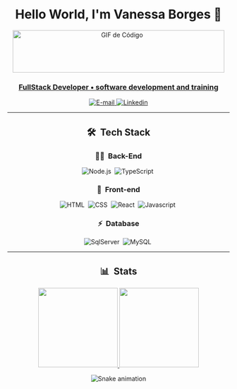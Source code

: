 <h1 align="center">
  Hello World, I'm Vanessa Borges 👋
</h1>


<div align="center">
  <img src="https://media.giphy.com/media/MYI6NK4JOGpOzOriEg/giphy.gif" alt="GIF de Código" width="480" height="96">
  <p><a href="https://giphy.com/gifs/thecodingspacerd-code-coding-coder-MYI6NK4JOGpOzOriEg"
</div>

<h3 style="text-align: center; color: #00FA9A;">
  FullStack Developer • software development and training
</h3>


<div align="center">
<p>
<a href="mailto:vanessaicloud07@gmail.com">
<img src="https://img.shields.io/badge/-email-020114?style=for-the-badge&amp;logo=microsoft-outlook&amp;logoColor=EBD03E&amp;color:FFF" alt="E-mail">
</a>
<a href="mailto:https://www.linkedin.com/in/vanessaicloud07/">
<img src="https://img.shields.io/badge/-Linkedin-020114?style=for-the-badge&amp;logo=microsoft-outlook&amp;logoColor=EBD03E&amp;color:FFF" alt="Linkedin">
</a>

_______________________________________________________________________________________________________________________________________________________________________________________________________________

## 🛠 &nbsp;Tech Stack

### 👩‍💻 &nbsp;Back-End

![Node.js](https://img.shields.io/badge/Node.js-E7ECEB?style=for-the-badge&logo=node.js&logoColor=53D9A2)&nbsp;
![TypeScript](https://img.shields.io/badge/TypeScript-E7ECEB?style=for-the-badge&logo=typescript&logoColor=1572B6)&nbsp;

### 🎨 &nbsp;Front-end

![HTML](https://img.shields.io/badge/-HTML-E7ECEB?style=for-the-badge&logo=HTML5&logoColor=C86833)&nbsp;
![CSS](https://img.shields.io/badge/-CSS-E7ECEB?style=for-the-badge&logo=CSS3&logoColor=139DFF)&nbsp;
![React](https://img.shields.io/badge/-React-E7ECEB?style=for-the-badge&logo=react&logoColor=1572B6)&nbsp;
![Javascript](https://img.shields.io/badge/-Javascript-E7ECEB?style=for-the-badge&logo=javascript&logoColor=yellow)&nbsp;

### ⚡ &nbsp;Database

![SqlServer](https://img.shields.io/badge/-Microsoft%20SQL%20Server-E7ECEB?style=for-the-badge&logo=microsoft%20sql%20server&logoColor=FDFD62)&nbsp;
![MySQL](https://img.shields.io/badge/-MySQL-E7ECEB?style=for-the-badge&logo=mysql&logoColor=004D8F)&nbsp;
________________________________________________________________________________________________________________________________________________________________________________________________________________
 ## 📊 &nbsp;Stats 
<a href="https://github.com/vanessavb92">
  <img height="180em" src="https://github-readme-stats.vercel.app/api?username=vanessavb92&show_icons=true&theme=dracula&include_all_commits=true&count_private=true&bg_color=000033&title_color=2B93C8"/>
   <img height="180em" src="https://github-readme-stats.vercel.app/api/top-langs/?username=vanessavb92&layout=compact&langs_count=7&theme=dracula&bg_color=000033&title_color=2B93C8"/>
</a>

  
![Snake animation](https://github.com/vanessavb92/vanessavb92/blob/output/github-contribution-grid-snake.svg?raw=true&color=ocean)
</div>
